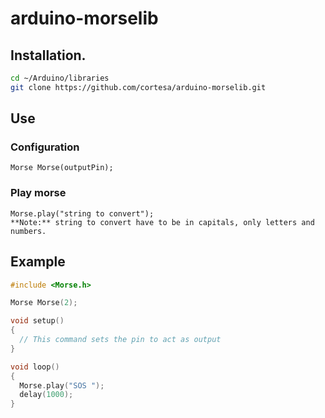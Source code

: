 # arduino-morselib

## Installation.

```bash
cd ~/Arduino/libraries
git clone https://github.com/cortesa/arduino-morselib.git
```

## Use

### Configuration
    Morse Morse(outputPin);

### Play morse

    Morse.play("string to convert"); 
    **Note:** string to convert have to be in capitals, only letters and numbers.

## Example

```c++
#include <Morse.h>

Morse Morse(2);

void setup()
{
  // This command sets the pin to act as output
}

void loop()
{ 
  Morse.play("SOS ");
  delay(1000);
}
```


